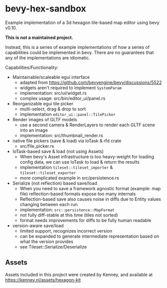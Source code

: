 # bevy-hex-sandbox
Example implementation of a 3d hexagon tile-based map editor using bevy v0.10.

**This is not a maintained project.**

Instead, this is a series of example implementations of how a series of
capabilities could be implemented in bevy.  There are no guarantees that
any of the implementations are idiomatic.

Capabilities/Functionality:
* Maintainable/scaleable egui interface
    * adapted from https://github.com/bevyengine/bevy/discussions/5522
    * widgets aren't required to implement `SystemParam`
    * implementation: src/ui/widget.rs
    * complex usage: src/bin/editor_ui/panel.rs
* Reorganizable egui tile picker
    * multi-select, drag & drop to sort
    * implementation `editor_ui::panel::TilePicker`
* Render images of GLTF models
    * use a second camera & RenderLayers to render each GLTF scene into an image
    * implementation: src/thumbnail_render.rs
* native file pickers (save & load) via IoTask & rfd crate
    * src/file_picker.rs
* IoTask-based save & load (not using Assets)
    * When bevy's Asset infrastructure is too heavy-weight for loading config
      data, we can use IoTask to load & return the results
    * implementation `tileset::tileset_importer` & `tileset::tileset_exporter`
    * more complicated example in src/persistence.rs
* Serialize (not reflection) based save/load
    * When you need to save a framework agnostic format (example: map file)
      reflection-based formats expose too many internals
    * Reflection-based save also causes noise in diffs due to Entity values
      changing between each run
    * implementation: `src::persistence::MapFormat`
    * not fully diff-stable at this time (tiles not sorted)
    * format needs improvements for diffs to be fully human readable
* version-aware save/load
    * limited support, recognizes incorrect version
    * can be expanded to generate intermediate representation based on what the
      version provides
    * see Tileset::Serialize/Deserialize

## Assets
Assets included in this project were created by Kenney, and available at
https://kenney.nl/assets/hexagon-kit
